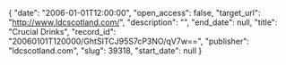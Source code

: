 {
  "date": "2006-01-01T12:00:00", 
  "open_access": false, 
  "target_url": "http://www.ldcscotland.com/", 
  "description": "", 
  "end_date": null, 
  "title": "Crucial Drinks", 
  "record_id": "20060101T120000/GhtSITCJ95S7cP3NO/qV7w==", 
  "publisher": "ldcscotland.com", 
  "slug": 39318, 
  "start_date": null
}

